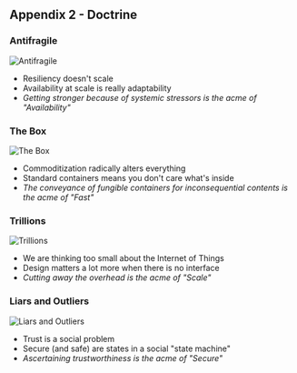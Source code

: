 ## Appendix 2 - Doctrine

### Antifragile 
![Antifragile](../images/antifragile.jpg)
* Resiliency doesn't scale
* Availability at scale is really adaptability
* _Getting stronger because of systemic stressors is the acme of "Availability"_
### The Box
![The Box](../images/the-box.jpg)
* Commoditization radically alters everything
* Standard containers means you don't care what's inside
* _The conveyance of fungible containers for inconsequential contents is the acme of "Fast"_
### Trillions
![Trillions](../images/trillions.jpg)
* We are thinking too small about the Internet of Things
* Design matters a lot more when there is no interface
* _Cutting away the overhead is the acme of "Scale"_
### Liars and Outliers
![Liars and Outliers](../images/liars-and-outliers.orig.jpg)
* Trust is a social problem
* Secure (and safe) are states in a social "state machine"
* _Ascertaining trustworthiness is the acme of "Secure"_
